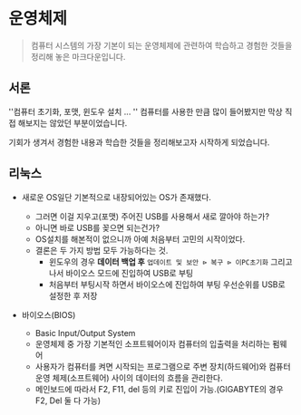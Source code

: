 # 운영체제

> 컴퓨터 시스템의 가장 기본이 되는 운영체제에 관련하여 학습하고 경험한 것들을 정리해 놓은 마크다운입니다.

## 서론

''컴퓨터 초기화, 포맷, 윈도우 설치 ... '' 컴퓨터를 사용한 만큼 많이 들어봤지만 막상 직접 해보지는 않았던 부분이었습니다.

기회가 생겨서 경험한 내용과 학습한 것들을 정리해보고자 시작하게 되었습니다.

## 리눅스

- 새로운 OS일단 기본적으로 내장되어있는 OS가 존재했다.
  - 그러면 이걸 지우고(포맷) 주어진 USB를 사용해서 새로 깔아야 하는가?
  - 아니면 바로 USB를 꽂으면 되는건가?
  - OS설치를 해본적이 없으니까 아예 처음부터 고민의 시작이었다.
  - 결론은 두 가지 방법 모두 가능하다는 것.
    - 윈도우의 경우 **데이터 백업 후** `업데이트 및 보안 ⊳ 복구 ⊳ 이PC초기화`  그리고 나서 바이오스 모드에 진입하여 USB로 부팅
    - 처음부터 부팅시작 하면서 바이오스에 진입하여 부팅 우선순위를 USB로 설정한 후 저장

- 바이오스(BIOS)
  - Basic Input/Output System
  - 운영체제 중 가장 기본적인 소프트웨어이자 컴퓨터의 입출력을 처리하는 펌웨어
  - 사용자가 컴퓨터를 켜면 시작되는 프로그램으로 주변 장치(하드웨어)와 컴퓨터 운영 체제(소프트웨어) 사이의 데이터의 흐름을 관리한다.
  - 메인보드에 따라서 F2, F11, del 등의 키로 진입이 가능.(GIGABYTE의 경우 F2, Del 둘 다 가능)